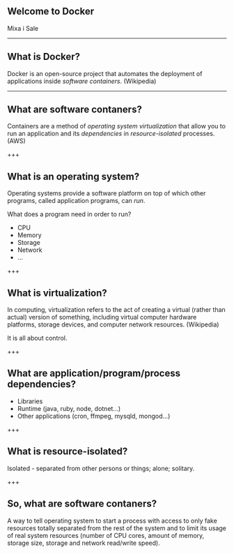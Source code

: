 ## Welcome to Docker

Mixa i Sale

---

## What is Docker?

Docker is an open-source project that automates the deployment of applications inside *software containers*. (Wikipedia)

---

## What are software contaners?

Containers are a method of *operating system* *virtualization* that allow you to run an application and its *dependencies* in *resource-isolated* processes. (AWS)

+++

## What is an operating system?

Operating systems provide a software platform on top of which other programs, called application programs, can *run*.

What does a program need in order to run?
- CPU
- Memory
- Storage
- Network
- ...

+++

## What is virtualization?

In computing, virtualization refers to the act of creating a virtual (rather than actual) version of something, including virtual computer hardware platforms, storage devices, and computer network resources. (Wikipedia)

It is all about control.

+++

## What are application/program/process dependencies?

- Libraries
- Runtime (java, ruby, node, dotnet...)
- Other applications (cron, ffmpeg, mysqld, mongod...)

+++

## What is resource-isolated?

Isolated - separated from other persons or things; alone; solitary.

+++

## So, what are software contaners?

A way to tell operating system to start a process with access to only fake resources totally separated from the rest of the system and to limit its usage of real system resources (number of CPU cores, amount of memory, storage size, storage and network read/write speed).